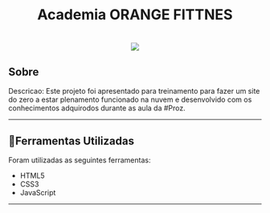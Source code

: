 
<h1 align="center">
    <p>Academia ORANGE FITTNES</p>
</h1>

<h1 align="center">
    <img src="https://github.com/leodemorais/projeto_academia/blob/master/assets/images/Imagem%20do%20projeto.png">
</h1>

## Sobre


Descricao: Este projeto foi apresentado para treinamento para fazer um site do zero a estar plenamento funcionado na nuvem e desenvolvido com os conhecimentos adquirodos durante as aula  da #Proz.

--- 

## 📂Ferramentas Utilizadas

Foram utilizadas as seguintes ferramentas:

- HTML5
- CSS3 
- JavaScript
---


